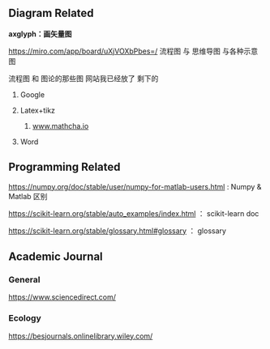 ## Diagram Related

**axglyph：画矢量图**

https://miro.com/app/board/uXjVOXbPbes=/ 流程图 与 思维导图 与各种示意图

流程图 和 图论的那些图 网站我已经放了 剩下的 

1. Google 
2. Latex+tikz 
   1. www.mathcha.io

3. Word

## Programming Related

https://numpy.org/doc/stable/user/numpy-for-matlab-users.html : Numpy & Matlab 区别

https://scikit-learn.org/stable/auto_examples/index.html ： scikit-learn doc

https://scikit-learn.org/stable/glossary.html#glossary ： glossary

## Academic Journal

### General

https://www.sciencedirect.com/

### Ecology

https://besjournals.onlinelibrary.wiley.com/